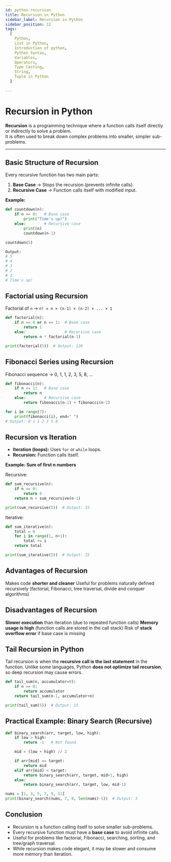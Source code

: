 ```yaml
---
id: python-recursion
title: Recursion in Python
sidebar_label: Recursion in Python
sidebar_position: 12
tags:
  [
    Python,
    List in Python,
    Introduction of python,
    Python Syntax,
    Variables,
    Operators,
    Type Casting,
    String,
    Tuple in Python
  ]
  
---
```


# Recursion in Python

**Recursion** is a programming technique where a function calls itself directly or indirectly to solve a problem.  
It is often used to break down complex problems into smaller, simpler sub-problems.

---

## Basic Structure of Recursion

Every recursive function has two main parts:

1. **Base Case** → Stops the recursion (prevents infinite calls).  
2. **Recursive Case** → Function calls itself with modified input.

**Example:**
```python
def countdown(n):
    if n == 0:   # Base case
        print("Time's up!")
    else:        # Recursive case
        print(n)
        countdown(n-1)

countdown(5)
```

```python
Output:
# 5
# 4
# 3
# 2
# 1
# Time's up!
````

## Factorial using Recursion

Factorial of `n` → `n! = n × (n-1) × (n-2) × ... × 1`

```python
def factorial(n):
    if n == 0 or n == 1:  # Base case
        return 1
    else:                 # Recursive case
        return n * factorial(n-1)

print(factorial(5))  # Output: 120
```

## Fibonacci Series using Recursion

Fibonacci sequence → 0, 1, 1, 2, 3, 5, 8, ...

```python
def fibonacci(n):
    if n <= 1:   # Base case
        return n
    else:        # Recursive case
        return fibonacci(n-1) + fibonacci(n-2)

for i in range(7):
    print(fibonacci(i), end=" ")
# Output: 0 1 1 2 3 5 8
```


## Recursion vs Iteration

* **Iteration (loops):** Uses `for` or `while` loops.
* **Recursion:** Function calls itself.

**Example: Sum of first n numbers**

Recursive:

```python
def sum_recursive(n):
    if n == 0:
        return 0
    return n + sum_recursive(n-1)

print(sum_recursive(5))  # Output: 15
```

Iterative:

```python
def sum_iterative(n):
    total = 0
    for i in range(1, n+1):
        total += i
    return total

print(sum_iterative(5))  # Output: 15
```


## Advantages of Recursion

 Makes code **shorter and cleaner**
 Useful for problems naturally defined recursively (factorial, Fibonacci, tree traversal, divide and conquer algorithms)


## Disadvantages of Recursion

 **Slower execution** than iteration (due to repeated function calls)
 **Memory usage is high** (function calls are stored in the call stack)
 Risk of **stack overflow error** if base case is missing


## Tail Recursion in Python

Tail recursion is when the **recursive call is the last statement** in the function.
Unlike some languages, Python **does not optimize tail recursion**, so deep recursion may cause errors.

```python
def tail_sum(n, accumulator=0):
    if n == 0:
        return accumulator
    return tail_sum(n-1, accumulator+n)

print(tail_sum(5))  # Output: 15
```


## Practical Example: Binary Search (Recursive)

```python
def binary_search(arr, target, low, high):
    if low > high:
        return -1   # Not found

    mid = (low + high) // 2

    if arr[mid] == target:
        return mid
    elif arr[mid] < target:
        return binary_search(arr, target, mid+1, high)
    else:
        return binary_search(arr, target, low, mid-1)

nums = [1, 3, 5, 7, 9, 11]
print(binary_search(nums, 7, 0, len(nums)-1))  # Output: 3
```

## Conclusion

* Recursion is a function calling itself to solve smaller sub-problems.
* Every recursive function must have a **base case** to avoid infinite calls.
* Useful for problems like factorial, Fibonacci, searching, sorting, and tree/graph traversal.
* While recursion makes code elegant, it may be slower and consume more memory than iteration.